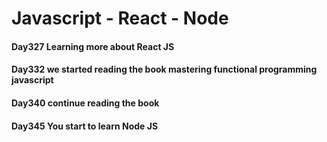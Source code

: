 # Javascript - React - Node

#### Day327 Learning more about React JS

#### Day332 we started reading the book mastering functional programming javascript

#### Day340 continue reading the book

#### Day345 You start to learn Node JS